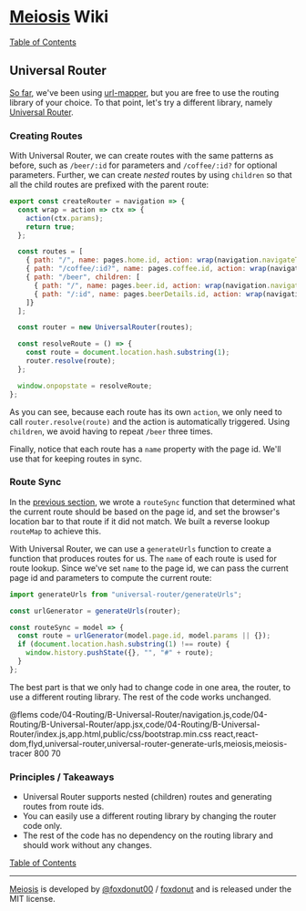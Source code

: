 # [Meiosis](http://meiosis.js.org) Wiki

[Table of Contents](toc.html)

## Universal Router

[So far](04-Routing-A-url-mapper.html), we've been using [url-mapper](https://github.com/cerebral/url-mapper),
but you are free to use the routing library of your choice. To that point, let's try a
different library, namely [Universal Router](https://www.kriasoft.com/universal-router/).

### Creating Routes

With Universal Router, we can create routes with the same patterns as before, such as
`/beer/:id` for parameters and `/coffee/:id?` for optional parameters. Further, we can
create _nested_ routes by using `children` so that all the child routes are prefixed
with the parent route:

```javascript
export const createRouter = navigation => {
  const wrap = action => ctx => {
    action(ctx.params);
    return true;
  };

  const routes = [
    { path: "/", name: pages.home.id, action: wrap(navigation.navigateToHome) },
    { path: "/coffee/:id?", name: pages.coffee.id, action: wrap(navigation.navigateToCoffee) },
    { path: "/beer", children: [
      { path: "/", name: pages.beer.id, action: wrap(navigation.navigateToBeer) },
      { path: "/:id", name: pages.beerDetails.id, action: wrap(navigation.navigateToBeerDetails) }
    ]}
  ];

  const router = new UniversalRouter(routes);

  const resolveRoute = () => {
    const route = document.location.hash.substring(1);
    router.resolve(route);
  };

  window.onpopstate = resolveRoute;
};
```

As you can see, because each route has its own `action`, we only need to call
`router.resolve(route)` and the action is automatically triggered. Using `children`, we
avoid having to repeat `/beer` three times.

Finally, notice that each route has a `name` property with the page id. We'll use that for
keeping routes in sync.

### Route Sync

In the [previous section](Routing), we wrote a `routeSync` function that determined what
the current route should be based on the page id, and set the browser's location bar to
that route if it did not match. We built a reverse lookup `routeMap` to achieve this.

With Universal Router, we can use a `generateUrls` function to create a function that
produces routes for us. The `name` of each route is used for route lookup. Since we've set
`name` to the page id, we can pass the current page id and parameters to compute the
current route:

```javascript
import generateUrls from "universal-router/generateUrls";

const urlGenerator = generateUrls(router);

const routeSync = model => {
  const route = urlGenerator(model.page.id, model.params || {});
  if (document.location.hash.substring(1) !== route) {
    window.history.pushState({}, "", "#" + route);
  }
};
```

The best part is that we only had to change code in one area, the router, to use a
different routing library. The rest of the code works unchanged.

@flems code/04-Routing/B-Universal-Router/navigation.js,code/04-Routing/B-Universal-Router/app.jsx,code/04-Routing/B-Universal-Router/index.js,app.html,public/css/bootstrap.min.css react,react-dom,flyd,universal-router,universal-router-generate-urls,meiosis,meiosis-tracer 800 70

### Principles / Takeaways

- Universal Router supports nested (children) routes and generating routes from route ids.
- You can easily use a different routing library by changing the router code only.
- The rest of the code has no dependency on the routing library and should work without
any changes.

[Table of Contents](toc.html)

-----

[Meiosis](http://meiosis.js.org) is developed by [@foxdonut00](http://twitter.com/foxdonut00) / [foxdonut](https://github.com/foxdonut) and is released under the MIT license.
